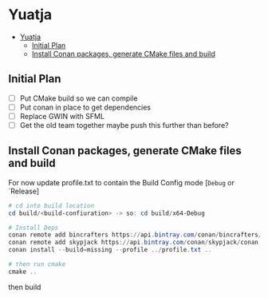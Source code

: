 # Yuatja

- [Yuatja](#yuatja)
  - [Initial Plan](#initial-plan)
  - [Install Conan packages, generate CMake files and build](#install-conan-packages-generate-cmake-files-and-build)

## Initial Plan

- [ ] Put CMake build so we can compile
- [ ] Put conan in place to get dependencies
- [ ] Replace GWIN with SFML
- [ ] Get the old team together maybe push this further than before?

## Install Conan packages, generate CMake files and build

For now update profile.txt to contain the Build Config mode [`Debug` or `Release]

```Powershell
# cd into build location
cd build/<build-confiuration> -> so: cd build/x64-Debug

# Install Deps
conan remote add bincrafters https://api.bintray.com/conan/bincrafters/public-conan
conan remote add skypjack https://api.bintray.com/conan/skypjack/conan
conan install --build=missing --profile ../profile.txt ..     

# then run cmake
cmake ..
```

then build
